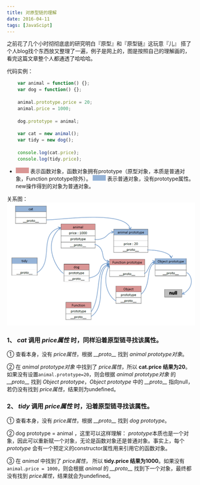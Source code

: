 ```yaml
---
title: 对原型链的理解
date: 2016-04-11
tags: [JavaScipt]
---
```

之前花了几个小时彻彻底底的研究明白『原型』和『原型链』这玩意『儿』
搭了个人blog找个东西放又整理了一遍，例子是网上的，图是按照自己的理解画的，看完这篇文章整个人都通透了哈哈哈。
<!--more-->
代码实例：
```javascript
    var animal = function() {};
    var dog = function() {};

    animal.prototype.price = 20;
    animal.price = 1000;

    dog.prototype = animal;

    var cat = new animal();
    var tidy = new dog();

    console.log(cat.price);
    console.log(tidy.price);
```

* ![](prototype-chain/case-1.png) 表示函数对象，函数对象拥有prototype（原型对象，本质是普通对象，Function prototype除外）。
  ![](prototype-chain/case-2.png) 表示普通对象，没有prototype属性。new操作得到的对象为普通对象。

关系图：
![](prototype-chain/explain.png)

### 1、 *cat* 调用 *price属性* 时，同样沿着原型链寻找该属性。

① 查看本身，没有 *price属性*，根据 *\_\_proto\_\_* 找到 *animal prototype对象*。

② 在 *animal prototype对象* 中找到了 *price属性*，所以 **cat.price 结果为20**。如果没有设置`` animal.prototype=20 ``，则会根据 *animal prototype对象* 的 *\_\_proto\_\_* 找到 *Object prototype*，*Object prototype* 中的 *\_\_proto\_\_* 指向null，若仍没有找到 *price属性*，结果则为undefined。

### 2、 *tidy* 调用 *price属性* 时，沿着原型链寻找该属性。

① 查看本身，没有 *price属性*，根据 *\_\_proto\_\_* 找到 *dog prototype*。

② dog prototype = animal ，这里可以这样理解： *prototype*本质也是一个对象，因此可以重新赋一个对象，无论是函数对象还是普通对象。事实上，每个 *prototype* 会有一个预定义的constructor属性用来引用它的函数对象。

③ 在 *animal* 中找到了 *price属性*， 所以 **tidy.price 结果为1000**。如果没有`` animal.price = 1000 ``，则会根据 *animal* 的 *\_\_proto\_\_* 找到下一个对象，最终都没有找到 *price属性*，结果就会为undefined。